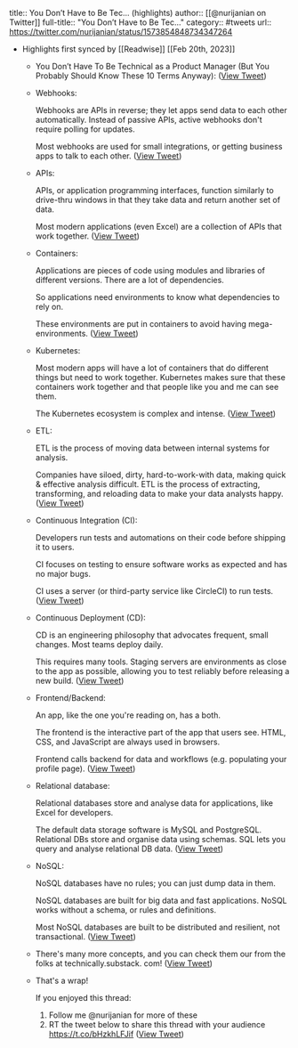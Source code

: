 title:: You Don’t Have to Be Tec... (highlights)
author:: [[@nurijanian on Twitter]]
full-title:: "You Don’t Have to Be Tec..."
category:: #tweets
url:: https://twitter.com/nurijanian/status/1573854848734347264

- Highlights first synced by [[Readwise]] [[Feb 20th, 2023]]
	- You Don’t Have To Be Technical as a Product Manager (But You Probably Should Know These 10 Terms Anyway): ([View Tweet](https://twitter.com/nurijanian/status/1573854848734347264))
	- Webhooks:
	  
	  Webhooks are APIs in reverse; they let apps send data to each other automatically. Instead of passive APIs, active webhooks don't require polling for updates.
	  
	  Most webhooks are used for small integrations, or getting business apps to talk to each other. ([View Tweet](https://twitter.com/nurijanian/status/1573854855558479876))
	- APIs:
	  
	  APIs, or application programming interfaces, function similarly to drive-thru windows in that they take data and return another set of data. 
	  
	  Most modern applications (even Excel) are a collection of APIs that work together. ([View Tweet](https://twitter.com/nurijanian/status/1573854864123232256))
	- Containers:
	  
	  Applications are pieces of code using modules and libraries of different versions. There are a lot of dependencies.
	  
	  So applications need environments to know what dependencies to rely on.
	  
	  These environments are put in containers to avoid having mega-environments. ([View Tweet](https://twitter.com/nurijanian/status/1573854867201949696))
	- Kubernetes:
	  
	  Most modern apps will have a lot of containers that do different things but need to work together. Kubernetes makes sure that these containers work together and that people like you and me can see them.
	  
	  The Kubernetes ecosystem is complex and intense. ([View Tweet](https://twitter.com/nurijanian/status/1573854870658064384))
	- ETL:
	  
	  ETL is the process of moving data between internal systems for analysis.
	  
	  Companies have siloed, dirty, hard-to-work-with data, making quick & effective analysis difficult. ETL is the process of extracting, transforming, and reloading data to make your data analysts happy. ([View Tweet](https://twitter.com/nurijanian/status/1573854872868454403))
	- Continuous Integration (CI):
	  
	  Developers run tests and automations on their code before shipping it to users. 
	  
	  CI focuses on testing to ensure software works as expected and has no major bugs. 
	  
	  CI uses a server (or third-party service like CircleCI) to run tests. ([View Tweet](https://twitter.com/nurijanian/status/1573854881122848771))
	- Continuous Deployment (CD):
	  
	  CD is an engineering philosophy that advocates frequent, small changes. Most teams deploy daily.
	  
	  This requires many tools. Staging servers are environments as close to the app as possible, allowing you to test reliably before releasing a new build. ([View Tweet](https://twitter.com/nurijanian/status/1573854883215810562))
	- Frontend/Backend:
	  
	  An app, like the one you're reading on, has a both. 
	  
	  The frontend is the interactive part of the app that users see. HTML, CSS, and JavaScript are always used in browsers. 
	  
	  Frontend calls backend for data and workflows (e.g. populating your profile page). ([View Tweet](https://twitter.com/nurijanian/status/1573854885279371265))
	- Relational database:
	  
	  Relational databases store and analyse data for applications, like Excel for developers.
	  
	  The default data storage software is MySQL and PostgreSQL. Relational DBs store and organise data using schemas. SQL lets you query and analyse relational DB data. ([View Tweet](https://twitter.com/nurijanian/status/1573854887829544961))
	- NoSQL: 
	  
	  NoSQL databases have no rules; you can just dump data in them.
	  
	  NoSQL databases are built for big data and fast applications. NoSQL works without a schema, or rules and definitions. 
	  
	  Most NoSQL databases are built to be distributed and resilient, not transactional. ([View Tweet](https://twitter.com/nurijanian/status/1573854895886798848))
	- There's many more concepts, and you can check them our from the folks at technically.substack. com! ([View Tweet](https://twitter.com/nurijanian/status/1573854898332000257))
	- That's a wrap!
	  
	  If you enjoyed this thread:
	  
	  1. Follow me @nurijanian for more of these
	  2. RT the tweet below to share this thread with your audience https://t.co/bHzkhLFJif ([View Tweet](https://twitter.com/nurijanian/status/1573854907169476614))